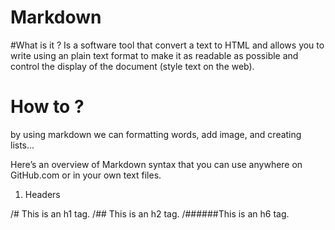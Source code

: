 # Markdown 
 
 #What is it ?
  Is a software tool that convert a text to HTML and allows you to write using an plain text format to make it as readable as possible and control the display of the document (style text on the web).
   
# How to ?

 by using markdown we can formatting words, add image, and creating lists...
 
Here’s an overview of Markdown syntax that you can use anywhere on GitHub.com or in your own text files.

1. Headers

/# This is an h1 tag.
/## This is an h2 tag.
/######This is an h6 tag.
